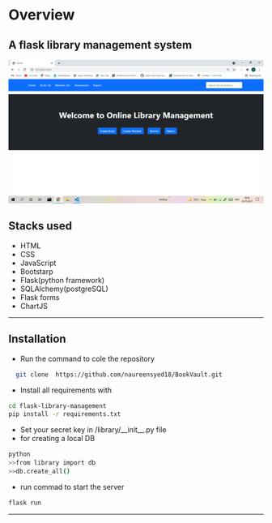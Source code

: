 # Overview
## A flask library management system

![home](/screenshots/Screenshot%20(128).png)
## Stacks used

- HTML
- CSS
- JavaScript
- Bootstarp
- Flask(python framework)
- SQLAlchemy(postgreSQL)
- Flask forms 
- ChartJS


***
## Installation
- Run the command to cole the repository
```sh
  git clone  https://github.com/naureensyed18/BookVault.git
```
- Install all requirements with
```sh
cd flask-library-management
pip install -r requirements.txt
```
- Set your secret key in /library/\_\_init\_\_.py file
- for creating a local DB
```sh
python
>>from library import db
>>db.create_all()
```
- run commad to start the server
```sh
flask run
```
***
